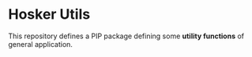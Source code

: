 # Hosker Utils

This repository defines a PIP package defining some **utility functions** of
general application.
